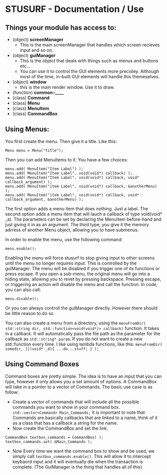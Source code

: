 # STUSURF - Documentation / Use

## Things your module has access to:
 - (object) **screenManager**
   - This is the main screenManager that handles which screen recieves input and so on.
 - (object) **guiManager**
   - This is the object that deals with things such as menus and buttons etc... 
   - You can use it to control the GUI elements more precisley. Although most of the time, in-built GUI elements will handle this themeselves.
 - (object) **window**
    - this is the main render window. Use it to draw.
 - (function) **common::____**
 - (class) **Command**
 - (class) **Menu**
 - (class) **MenuItem**
 - (class) **CommandBox**
 
 
 
## Using Menus:
You first create the menu. Then give it a title. Like this:

`Menu menu = Menu("title");`
 
Then you can add MenuItems to it. You have a few choices:

```
menu.add( MenuItem("Item Label") );
menu.add( MenuItem("Item Label", void(void*) callback) );
menu.add( MenuItem("Item Label", void(void*) callback, void* callback_argument) );
menu.add( MenuItem("item Label", void(void*) callback, &anotherMenu) );
menu.add( MenuItem("item Label", void(void*) callback, void* callback_argument, &anotherMenu) );
```

The first option adds a menu item that does nothing. Just a label. The second option adds a menu item that will lauch a callback of type void(void* _a). The parameters can be set by declaring the MenuItem before-hand and just giving it in as an argument. The third type, you give it the memory adrress of another Menu object, allowing you to have submenus.

In order to enable the menu, use the following command:

`menu.enable();`

Enabling the menu will force stusurf to stop giving input to other screens until the menu no longer requires input. This is controlled by the guiManager. The menu will be disabled if you trigger one of its functions or press escape. If you open a sub-menu, the original menu will go into a hiding state, allowing you to revet by pressing backspace. Pressing escape, or triggering an action will disable the menu and call the function. In code, you can also call:

`menu.disable();`

Or you can always controll the guiManager directly. However there should be little reason to do so.

You can also create a menu from a directory, using the `menuFromDir( std::string dir, std::function<void(void*)> callback)` function. It takes in a callback. It will automatically pass the file path as the parameter for the callback as `std::string* param`. If you do not want to create a new std::function every time. I like using lambda functions, like this: `menuFromDir( somedir, [](void* _d){ ...do...stuff; } );`

## Using Command Boxes
Command boxes are pretty simple. The idea is to have an input that you can type, however it only allows you a set amount of options. A CommandBox will take in a pointer to a vector of Commands. The basic use case is as follow: 

- Create a vector of commands that will include all the possible commands you want to show in your command box. `std::vector<Command> Main_Commands;` It is important to note that Commands are basically callbacks that are linked to a name, think of it as a class that has a callback a string for the name.
- Now create the CommandBox and set the link.
```
CommandBox textbox_commands = CommandBox( );
textbox_commands.set( &Main_Commands );
```
- Now Every time we want the command box to show and be used, we simply call `textbox_commands.enable()`. This will allow it to intercept keybaord input and it will eventually die when the transaction is complete. (The GuiManager is the thing that handles all of this)
